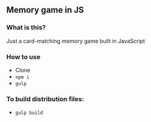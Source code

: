 ## Memory game in JS

### What is this?
Just a card-matching memory game built in JavaScript

### How to use
* Clone
* `npm i`
* `gulp`

### To build distribution files:
* `gulp build`
